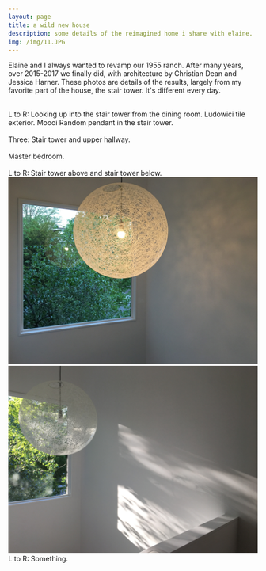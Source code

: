 ```yaml
---
layout: page
title: a wild new house
description: some details of the reimagined home i share with elaine.
img: /img/11.JPG
---
```


Elaine and I always wanted to revamp our 1955 ranch. After many years, over 2015-2017 we finally did, with architecture by Christian Dean and Jessica Harner. These photos are details of the results, largely from my favorite part of the house, the stair tower. It's different every day. 

<div class="img_row">
	<img class="col one" src="{{ site.baseurl }}/img/1.jpg" alt="" title="image 1"/>
	<img class="col one" src="{{ site.baseurl }}/img/2.jpg" alt="" title="image 2"/>
	<img class="col one" src="{{ site.baseurl }}/img/3.jpg" alt="" title="image 3"/>
</div>
<div class="col three caption">
	L to R: Looking up into the stair tower from the dining room. Ludowici tile exterior. Moooi Random pendant in the stair tower.
</div>

<div class="img_row">
	<img class="col one" src="{{ site.baseurl }}/img/11.jpg" alt="" title="image 1"/>
	<img class="col one" src="{{ site.baseurl }}/img/12.jpg" alt="" title="image 2"/>
	<img class="col one" src="{{ site.baseurl }}/img/14.jpg" alt="" title="image 3"/>
</div>
<div class="col three caption">
	Three: Stair tower and upper hallway.
</div>

<div class="img_row">
	<img class="col three" src="{{ site.baseurl }}/img/5.jpg" alt="" title="image 5"/>
</div>
<div class="col three caption">
Master bedroom.
</div>

<div class="img_row">
	<img class="col two" src="{{ site.baseurl }}/img/4.jpg" alt="" title="image 9"/>
	<img class="col one" src="{{ site.baseurl }}/img/6.jpg" alt="" title="image 6"/>
</div>
<div class="col three caption">
L to R: Stair tower above and stair tower below.
</div>


<div class="img_row">
  <img class="col two" src="/img/7.jpg"/>
  <img class="col one" src="/img/8.jpg"/>
</div>
<div class="col three caption">
L to R: Something.
</div>
